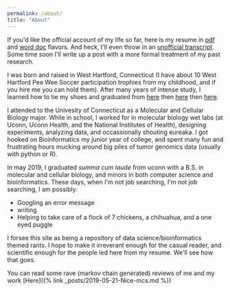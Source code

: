 ```yaml
---
permalink: /about/
title: "About"
---
```



If you'd like the official account of my life so far, here is my resume in [pdf](/assets/Thomas_Davis_Resume.pdf) and [word doc](/assets/Thomas_Davis_Resume.docx) flavors. And heck, I'll even throw in an [unofficial transcript](/assets/Thomas_Davis_Transcript.pdf). Some time soon I'll write up a post with a more formal treatment of my past research.

I was born and raised in West Hartford, Connecticut (I have about 10 West Hartford Pee Wee Soccer
participation trophies from my childhood, and if you hire me you can hold them). After many years of intense study, I learned how to tie my shoes and graduated from [here](https://morley.whps.org/) then [here](https://kingphilip.whps.org/) then [here](https://hall.whps.org/). 

I attended to the Univesity of Connecticut as a Molecular and Cellular Biology major. While in school, I worked for in molecular biology wet labs (at Uconn, Uconn Health, and the National Institutes of Health), designing experiments, analyzing data, and occassionally shouting eureaka. I got hooked on Bioinformatics my junior year of college, and spent many fun and frustrating hours mucking around big piles of tumor genomics data (usually with python or R). 

In may 2019, I graduated *summa cum laude* from uconn with a B.S. in molecular and cellular biology, and minors in both computer science and bioinformatics. These days, when I'm not job searching, I'm not job searching, I am possibly: 

* Googling an error message 
* writing
* Helping to take care of a flock of 7 chickens, a chihuahua, and a one eyed puggle 
  
I forsee this site as being a repository of data science/bioinformatics themed rants. I hope to make it irreverant enough for the casual reader, and scientific enough for the people led here from my resume. We'll see how that goes.       

You can read some rave (markov chain generated) reviews of me and my work [Here]({% link _posts/2019-05-21-Nice-mcs.md %})
